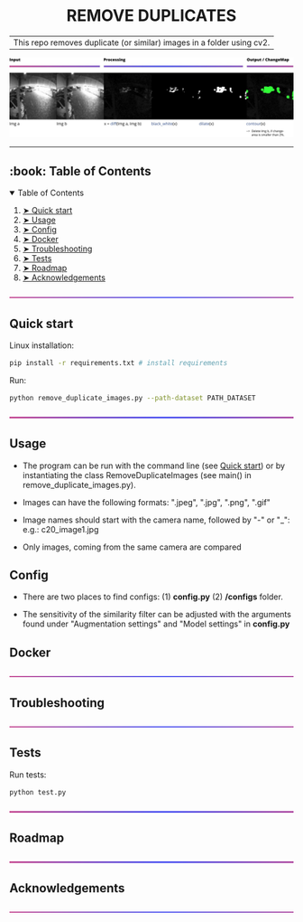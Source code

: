 
<h1 align="center">REMOVE DUPLICATES</h1>



<table  align='center'>
<tr>
<td>
  This repo removes duplicate (or similar) images in a folder using cv2.
</td>
</tr>
</table>

<p align="center"> 
  <img src="docs/readme_images/algo1.jpg" alt="demo">
</p>



---


<!-- TABLE OF CONTENTS -->
<h2 id="table-of-contents"> :book: Table of Contents</h2>
<p id="getting_started"></p>

<details open="open">
  <summary>Table of Contents</summary>
  <ol>
    <li><a href="#quick_start"> ➤ Quick start</a></li>
    <li><a href="#usage"> ➤ Usage</a></li>
    <li><a href="#config"> ➤ Config</a></li>
    <li><a href="#docker"> ➤ Docker</a></li>
    <li><a href="#troubleshooting"> ➤ Troubleshooting</a></li>
    <li><a href="#tests"> ➤ Tests</a></li>
    <li><a href="#roadmap"> ➤ Roadmap</a></li>
    <li><a href="#acknowledgements"> ➤ Acknowledgements</a></li>
  </ol>
</details> 

![-----------------------------------------------------](docs/readme_images/sep2.png)

## Quick start
<p id="quick_start"></p>

Linux installation:

```sh
pip install -r requirements.txt # install requirements
```

Run:

```sh
python remove_duplicate_images.py --path-dataset PATH_DATASET
```

![-----------------------------------------------------](docs/readme_images/sep2.png)

## Usage
<p id="usage"></p>

- The program can be run with the command line (see <a href="#quick_start"> Quick start</a>) or by instantiating the class RemoveDuplicateImages (see main() in remove_duplicate_images.py).

- Images can have the following formats: ".jpeg", ".jpg", ".png", ".gif" 

- Image names should start with the camera name, followed by "-" or "_": e.g.: c20_image1.jpg

- Only images, coming from the same camera are compared

## Config
<p id="config"></p>

- There are two places to find configs: (1) <strong>config.py</strong> (2) <strong>/configs</strong> folder.

- The sensitivity of the similarity filter can be adjusted with the arguments found under "Augmentation settings" and "Model settings" in <strong>config.py</strong> 

## Docker
<p id="docker"></p>

![-----------------------------------------------------](docs/readme_images/sep2.png)

## Troubleshooting
<p id="troubleshooting"></p>

![-----------------------------------------------------](docs/readme_images/sep2.png)

## Tests
<p id="tests"></p>

Run tests:

```sh
python test.py
```


![-----------------------------------------------------](docs/readme_images/sep2.png)

## Roadmap
<p id="roadmap"></p>


![-----------------------------------------------------](docs/readme_images/sep2.png)


## Acknowledgements
<p id="acknowledgements"></p>

![-----------------------------------------------------](docs/readme_images/sep2.png)